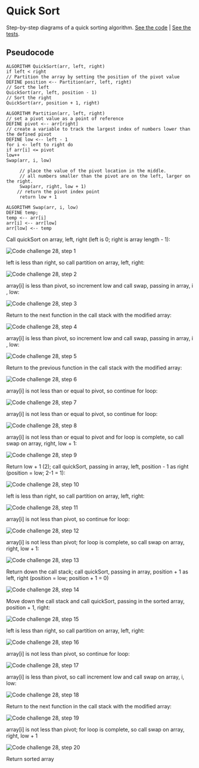 # Quick Sort

Step-by-step diagrams of a quick sorting algorithm. [See the code](QuickSort.java) | [See the tests](../../../../../test/java/datastructures/sorting/sortingTest.java).

## Pseudocode

```.ignorelang
ALGORITHM QuickSort(arr, left, right)
if left < right
// Partition the array by setting the position of the pivot value
DEFINE position <-- Partition(arr, left, right)
// Sort the left
QuickSort(arr, left, position - 1)
// Sort the right
QuickSort(arr, position + 1, right)

ALGORITHM Partition(arr, left, right)
// set a pivot value as a point of reference
DEFINE pivot <-- arr[right]
// create a variable to track the largest index of numbers lower than the defined pivot
DEFINE low <-- left - 1
for i <- left to right do
if arr[i] <= pivot
low++
Swap(arr, i, low)

     // place the value of the pivot location in the middle.
     // all numbers smaller than the pivot are on the left, larger on the right.
     Swap(arr, right, low + 1)
    // return the pivot index point
     return low + 1

ALGORITHM Swap(arr, i, low)
DEFINE temp;
temp <-- arr[i]
arr[i] <-- arr[low]
arr[low] <-- temp
```

Call quickSort on array, left, right (left is 0; right is array length - 1):

![Code challenge 28, step 1](../../../resources/cc-28-01.png)

left is less than right, so call partition on array, left, right:

![Code challenge 28, step 2](../../../resources/cc-28-02.png)

array[i] is less than pivot, so increment low and call swap, passing in array, i , low:

![Code challenge 28, step 3](../../../resources/cc-28-03.png)

Return to the next function in the call stack with the modified array:

![Code challenge 28, step 4](../../../resources/cc-28-04.png)

array[i] is less than pivot, so increment low and call swap, passing in array, i , low:

![Code challenge 28, step 5](../../../resources/cc-28-05.png)

Return to the previous function in the call stack with the modified array:

![Code challenge 28, step 6](../../../resources/cc-28-06.png)

array[i] is not less than or equal to pivot, so continue for loop:

![Code challenge 28, step 7](../../../resources/cc-28-07.png)

array[i] is not less than or equal to pivot, so continue for loop:

![Code challenge 28, step 8](../../../resources/cc-28-08.png)

array[i] is not less than or equal to pivot and for loop is complete, so call swap on array, right, low + 1:

![Code challenge 28, step 9](../../../resources/cc-28-09.png)

Return low + 1 (2); call quickSort, passing in array, left, position - 1 as right (position = low; 2-1 = 1):

![Code challenge 28, step 10](../../../resources/cc-28-10.png)

left is less than right, so call partition on array, left, right:

![Code challenge 28, step 11](../../../resources/cc-28-11.png)

array[i] is not less than pivot, so continue for loop:

![Code challenge 28, step 12](../../../resources/cc-28-12.png)

array[i] is not less than pivot; for loop is complete, so call swap on array, right, low + 1:

![Code challenge 28, step 13](../../../resources/cc-28-13.png)

Return down the call stack; call quickSort, passing in array, position + 1 as left, right (position = low; position + 1 = 0)

![Code challenge 28, step 14](../../../resources/cc-28-14.png)

Move down the call stack and call quickSort, passing in the sorted array, position + 1, right:

![Code challenge 28, step 15](../../../resources/cc-28-15.png)

left is less than right, so call partition on array, left, right:

![Code challenge 28, step 16](../../../resources/cc-28-16.png)

array[i] is not less than pivot, so continue for loop:

![Code challenge 28, step 17](../../../resources/cc-28-17.png)

array[i] is less than pivot, so call increment low and call swap on array, i, low:

![Code challenge 28, step 18](../../../resources/cc-28-18.png)

Return to the next function in the call stack with the modified array:

![Code challenge 28, step 19](../../../resources/cc-28-19.png)

array[i] is not less than pivot; for loop is complete, so call swap on array, right, low + 1

![Code challenge 28, step 20](../../../resources/cc-28-20.png)

Return sorted array
